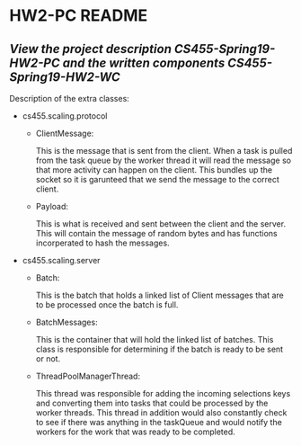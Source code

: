 # HW2-PC README

## *View the project description CS455-Spring19-HW2-PC and the written components CS455-Spring19-HW2-WC*

Description of the extra classes:
- cs455.scaling.protocol

	- ClientMessage:

		This is the message that is sent from the client.  When a task is pulled from the task queue by the worker thread
		it will read the message so that more activity can happen on the client.  This bundles up the socket so it is garunteed
		that we send the message to the correct client.
		
	- Payload:

		This is what is received and sent between the client and the server.  This will contain the message of random bytes and has functions
		incorperated to hash the messages.

- cs455.scaling.server

	- Batch:
		
		This is the batch that holds a linked list of Client messages that are to be processed once the batch is full.

	- BatchMessages:

		This is the container that will hold the linked list of batches.  This class is responsible for determining if
		the batch is ready to be sent or not.

	- ThreadPoolManagerThread:

		This thread was responsible for adding the incoming selections keys and converting them into tasks that could be
		processed by the worker threads.  This thread in addition would also constantly check to see if there was anything
		in the taskQueue and would notify the workers for the work that was ready to be completed.

